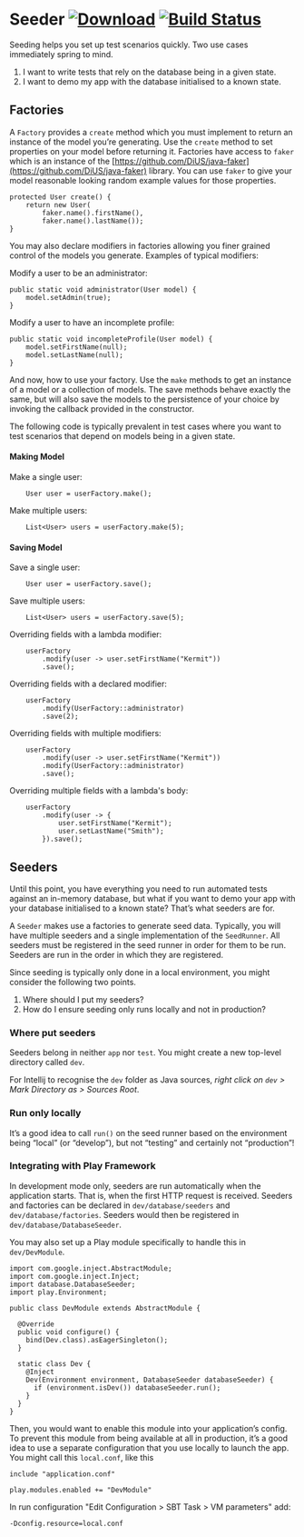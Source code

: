 # Seeder [![Download](https://api.bintray.com/packages/paulschwarz/maven/seeder/images/download.svg)](https://bintray.com/paulschwarz/maven/seeder/_latestVersion) [![Build Status](https://travis-ci.org/paulschwarz/seeder.svg?branch=master)](https://travis-ci.org/paulschwarz/seeder)

Seeding helps you set up test scenarios quickly. Two use cases immediately spring to mind.

1. I want to write tests that rely on the database being in a given state.
2. I want to demo my app with the database initialised to a known state.

## Factories

A `Factory` provides a `create` method which you must implement to return an instance of the model
you’re generating. Use the `create` method to set properties on your model before returning it. 
Factories have access to `faker` which is an instance of the 
[https://github.com/DiUS/java-faker](https://github.com/DiUS/java-faker) library. You can use 
`faker` to give your model reasonable looking random example values for those properties.

    protected User create() {
        return new User(
            faker.name().firstName(),
            faker.name().lastName());
    }

You may also declare modifiers in factories allowing you finer grained control of the models you 
generate. Examples of typical modifiers:

Modify a user to be an administrator:

    public static void administrator(User model) {
        model.setAdmin(true);
    }

Modify a user to have an incomplete profile:

    public static void incompleteProfile(User model) {
        model.setFirstName(null);
        model.setLastName(null);
    }
    
And now, how to use your factory. Use the `make` methods to get an instance of a model or a 
collection of models. The save methods behave exactly the same, but will also save the models to the 
persistence of your choice by invoking the callback provided in the constructor. 

The following code is typically prevalent in test cases where you want to test scenarios that depend 
on models being in a given state.

#### Making Model
Make a single user:

        User user = userFactory.make();

Make multiple users:

        List<User> users = userFactory.make(5);

#### Saving Model
Save a single user:

        User user = userFactory.save();
            
Save multiple users:
            
        List<User> users = userFactory.save(5);
            
Overriding fields with a lambda modifier:
            
        userFactory
            .modify(user -> user.setFirstName("Kermit"))
            .save();
            
Overriding fields with a declared modifier:
            
        userFactory
            .modify(UserFactory::administrator)
            .save(2);
            
Overriding fields with multiple modifiers:

        userFactory
            .modify(user -> user.setFirstName("Kermit"))
            .modify(UserFactory::administrator)
            .save();
            
Overriding multiple fields with a lambda's body:

        userFactory
            .modify(user -> {
                user.setFirstName("Kermit");
                user.setLastName("Smith");
            }).save();

## Seeders

Until this point, you have everything you need to run automated tests against an in-memory database,
but what if you want to demo your app with your database initialised to a known state? That’s what 
seeders are for.

A `Seeder` makes use a factories to generate seed data. Typically, you will have multiple seeders
and a single implementation of the `SeedRunner`. All seeders must be registered in the seed runner 
in order for them to be run. Seeders are run in the order in which they are registered.

Since seeding is typically only done in a local environment, you might consider the following two
points.

1. Where should I put my seeders?
2. How do I ensure seeding only runs locally and not in production?

### Where put seeders

Seeders belong in neither `app` nor `test`. You might create a new top-level directory called `dev`.

For Intellij to recognise the `dev` folder as Java sources, *right click on `dev` > Mark Directory 
as > Sources Root*. 

### Run only locally

It’s a good idea to call `run()` on the seed runner based on the environment being “local” (or 
“develop”), but not “testing” and certainly not “production”!

### Integrating with Play Framework

In development mode only, seeders are run automatically when the application starts. That is, when 
the first HTTP request is received. Seeders and factories can be declared in `dev/database/seeders` 
and `dev/database/factories`. Seeders would then be registered in `dev/database/DatabaseSeeder`.

You may also set up a Play module specifically to handle this in `dev/DevModule`.

    import com.google.inject.AbstractModule;
    import com.google.inject.Inject;
    import database.DatabaseSeeder;
    import play.Environment;
    
    public class DevModule extends AbstractModule {
    
      @Override
      public void configure() {
        bind(Dev.class).asEagerSingleton();
      }
      
      static class Dev {
        @Inject
        Dev(Environment environment, DatabaseSeeder databaseSeeder) {
          if (environment.isDev()) databaseSeeder.run();
        }
      }
    }
        
Then, you would want to enable this module into your application’s config. To prevent this module 
from being available at all in production, it’s a good idea to use a separate configuration that you 
use locally to launch the app. You might call this `local.conf`, like this
    
    include "application.conf"
    
    play.modules.enabled += "DevModule"

In run configuration "Edit Configuration > SBT Task > VM parameters" add:
    
    -Dconfig.resource=local.conf

